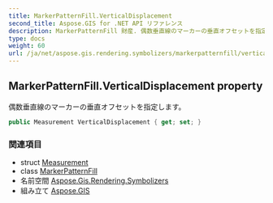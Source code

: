 ```yaml
---
title: MarkerPatternFill.VerticalDisplacement
second_title: Aspose.GIS for .NET API リファレンス
description: MarkerPatternFill 財産. 偶数垂直線のマーカーの垂直オフセットを指定します
type: docs
weight: 60
url: /ja/net/aspose.gis.rendering.symbolizers/markerpatternfill/verticaldisplacement/
---
```

## MarkerPatternFill.VerticalDisplacement property

偶数垂直線のマーカーの垂直オフセットを指定します。

```csharp
public Measurement VerticalDisplacement { get; set; }
```

### 関連項目

* struct [Measurement](../../../aspose.gis.rendering/measurement/)
* class [MarkerPatternFill](../)
* 名前空間 [Aspose.Gis.Rendering.Symbolizers](../../markerpatternfill/)
* 組み立て [Aspose.GIS](../../../)


